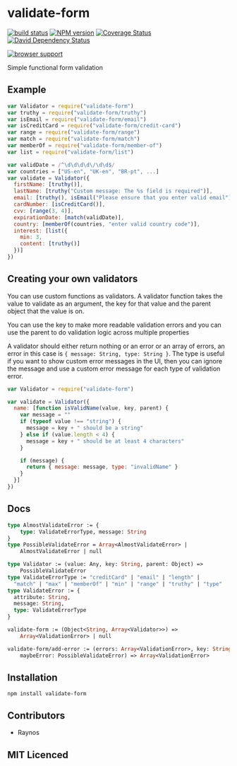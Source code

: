 # validate-form

[![build status][1]][2] [![NPM version][3]][4] [![Coverage Status][5]][6] [![David Dependency Status][9]][10]

[![browser support][11]][12]

Simple functional form validation

## Example

```js
var Validator = require("validate-form")
var truthy = require("validate-form/truthy")
var isEmail = require("validate-form/email")
var isCreditCard = require("validate-form/credit-card")
var range = require("validate-form/range")
var match = require("validate-form/match")
var memberOf = require("validate-form/member-of")
var list = require("validate-form/list")

var validDate = /^\d\d\d\d\/\d\d$/
var countries = ["US-en", "UK-en", "BR-pt", ...]
var validate = Validator({
  firstName: [truthy()],
  lastName: [truthy("Custom message: The %s field is required")],
  email: [truthy(), isEmail("Please ensure that you enter valid email")],
  cardNumber: [isCreditCard()],
  cvv: [range(3, 4)],
  expirationDate: [match(validDate)],
  country: [memberOf(countries, "enter valid country code")],
  interest: [list({
    min: 3,
    content: [truthy()]
  })]
})
```

## Creating your own validators

You can use custom functions as validators. A validator function takes the
  value to validate as an argument, the key for that value and the
  parent object that the value is on.

You can use the key to make more readable validation errors and you
  can use the parent to do validation logic across multiple properties

A validator should either return nothing or an error or an array of errors,
  an error in this case is `{ message: String, type: String }`. The type
  is useful if you want to show custom error messages in the UI, then you
  can ignore the message and use a custom error message for each type of
  validation error.

```js
var Validator = require("validate-form")

var validate = Validator({
  name: [function isValidName(value, key, parent) {
    var message = ""
    if (typeof value !== "string") {
      message = key + " should be a string"
    } else if (value.length < 4) {
      message = key + " should be at least 4 characters"
    }

    if (message) {
      return { message: message, type: "invalidName" }
    }
  }]
})
```

## Docs

```ocaml
type AlmostValidateError := {
    type: ValidateErrorType, message: String
}
type PossibleValidateError = Array<AlmostValidateError> |
    AlmostValidateError | null

type Validator := (value: Any, key: String, parent: Object) =>
    PossibleValidateError
type ValidateErrorType := "creditCard" | "email" | "length" |
  "match" | "max" | "memberOf" | "min" | "range" | "truthy" | "type"
type ValidateError := {
  attribute: String,
  message: String,
  type: ValidateErrorType
}

validate-form := (Object<String, Array<Validator>>) =>
    Array<ValidationError> | null

validate-form/add-error := (errors: Array<ValidationError>, key: String,
    maybeError: PossibleValidateError) => Array<ValidationError>
```

## Installation

`npm install validate-form`

## Contributors

 - Raynos

## MIT Licenced


  [1]: https://secure.travis-ci.org/Raynos/validate-form.png
  [2]: https://travis-ci.org/Raynos/validate-form
  [3]: https://badge.fury.io/js/validate-form.png
  [4]: https://badge.fury.io/js/validate-form
  [5]: https://coveralls.io/repos/Raynos/validate-form/badge.png
  [6]: https://coveralls.io/r/Raynos/validate-form
  [7]: https://gemnasium.com/Raynos/validate-form.png
  [8]: https://gemnasium.com/Raynos/validate-form
  [9]: https://david-dm.org/Raynos/validate-form.png
  [10]: https://david-dm.org/Raynos/validate-form
  [11]: https://ci.testling.com/Raynos/validate-form.png
  [12]: https://ci.testling.com/Raynos/validate-form
